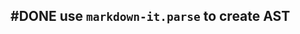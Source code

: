 ## #DONE use `markdown-it.parse` to create AST
<!-- #task -->
<!-- created:2023-09-12T13:05:36.066Z task-id:YU3Ur group:"Ungrouped Tasks" story-id:Import-tasks order:70 completed:2023-10-01T17:34:03.920Z -->

